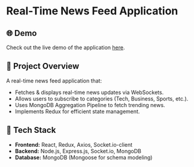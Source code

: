# Real-Time News Feed Application

## 🌐 Demo
Check out the live demo of the application [here](https://elaborate-lolly-ed8d36.netlify.app/).



## 📌 Project Overview
A real-time news feed application that:

- Fetches & displays real-time news updates via WebSockets.
- Allows users to subscribe to categories (Tech, Business, Sports, etc.).
- Uses MongoDB Aggregation Pipeline to fetch trending news.
- Implements Redux for efficient state management.

## 🚀 Tech Stack
- **Frontend:** React, Redux, Axios, Socket.io-client  
- **Backend:** Node.js, Express.js, Socket.io, MongoDB  
- **Database:** MongoDB (Mongoose for schema modeling)  
